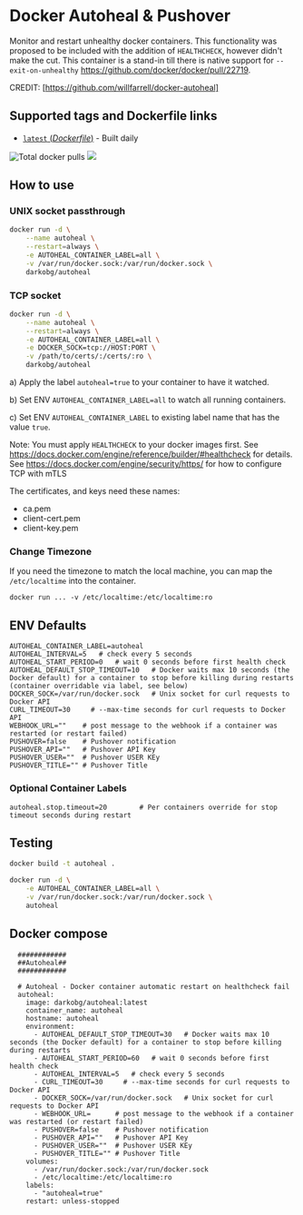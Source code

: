 # Docker Autoheal & Pushover

Monitor and restart unhealthy docker containers. 
This functionality was proposed to be included with the addition of `HEALTHCHECK`, however didn't make the cut.
This container is a stand-in till there is native support for `--exit-on-unhealthy` https://github.com/docker/docker/pull/22719.

CREDIT: [https://github.com/willfarrell/docker-autoheal]
## Supported tags and Dockerfile links
- [`latest` (*Dockerfile*)](https://github.com/willfarrell/docker-autoheal/blob/main/Dockerfile) - Built daily

![](https://img.shields.io/docker/pulls/darkobg/autoheal "Total docker pulls") [![](https://images.microbadger.com/badges/image/willfarrell/autoheal.svg)](http://microbadger.com/images/willfarrell/autoheal "Docker layer breakdown")

## How to use
### UNIX socket passthrough
```bash
docker run -d \
    --name autoheal \
    --restart=always \
    -e AUTOHEAL_CONTAINER_LABEL=all \
    -v /var/run/docker.sock:/var/run/docker.sock \
    darkobg/autoheal
```
### TCP socket
```bash
docker run -d \
    --name autoheal \
    --restart=always \
    -e AUTOHEAL_CONTAINER_LABEL=all \
    -e DOCKER_SOCK=tcp://HOST:PORT \
    -v /path/to/certs/:/certs/:ro \
    darkobg/autoheal
```
a) Apply the label `autoheal=true` to your container to have it watched.

b) Set ENV `AUTOHEAL_CONTAINER_LABEL=all` to watch all running containers. 

c) Set ENV `AUTOHEAL_CONTAINER_LABEL` to existing label name that has the value `true`.

Note: You must apply `HEALTHCHECK` to your docker images first. See https://docs.docker.com/engine/reference/builder/#healthcheck for details.
See https://docs.docker.com/engine/security/https/ for how to configure TCP with mTLS

The certificates, and keys need these names:
* ca.pem
* client-cert.pem
* client-key.pem

### Change Timezone
If you need the timezone to match the local machine, you can map the `/etc/localtime` into the container.
```
docker run ... -v /etc/localtime:/etc/localtime:ro
```


## ENV Defaults
```
AUTOHEAL_CONTAINER_LABEL=autoheal
AUTOHEAL_INTERVAL=5   # check every 5 seconds
AUTOHEAL_START_PERIOD=0   # wait 0 seconds before first health check
AUTOHEAL_DEFAULT_STOP_TIMEOUT=10   # Docker waits max 10 seconds (the Docker default) for a container to stop before killing during restarts (container overridable via label, see below)
DOCKER_SOCK=/var/run/docker.sock   # Unix socket for curl requests to Docker API
CURL_TIMEOUT=30     # --max-time seconds for curl requests to Docker API
WEBHOOK_URL=""    # post message to the webhook if a container was restarted (or restart failed)
PUSHOVER=false    # Pushover notification 
PUSHOVER_API=""   # Pushover API Key
PUSHOVER_USER=""  # Pushover USER KEy
PUSHOVER_TITLE="" # Pushover Title
```

### Optional Container Labels
```
autoheal.stop.timeout=20        # Per containers override for stop timeout seconds during restart
```

## Testing
```bash
docker build -t autoheal .

docker run -d \
    -e AUTOHEAL_CONTAINER_LABEL=all \
    -v /var/run/docker.sock:/var/run/docker.sock \
    autoheal                                                                        
```

## Docker compose
```
  ############
  ##Autoheal##
  ############

  # Autoheal - Docker container automatic restart on healthcheck fail
  autoheal:
    image: darkobg/autoheal:latest
    container_name: autoheal
    hostname: autoheal
    environment:
      - AUTOHEAL_DEFAULT_STOP_TIMEOUT=30   # Docker waits max 10 seconds (the Docker default) for a container to stop before killing during restarts
      - AUTOHEAL_START_PERIOD=60   # wait 0 seconds before first health check
      - AUTOHEAL_INTERVAL=5   # check every 5 seconds
      - CURL_TIMEOUT=30     # --max-time seconds for curl requests to Docker API
      - DOCKER_SOCK=/var/run/docker.sock   # Unix socket for curl requests to Docker API
      - WEBHOOK_URL=      # post message to the webhook if a container was restarted (or restart failed)
      - PUSHOVER=false    # Pushover notification 
      - PUSHOVER_API=""   # Pushover API Key
      - PUSHOVER_USER=""  # Pushover USER KEy
      - PUSHOVER_TITLE="" # Pushover Title
    volumes:
      - /var/run/docker.sock:/var/run/docker.sock
      - /etc/localtime:/etc/localtime:ro
    labels:
      - "autoheal=true"
    restart: unless-stopped

```
